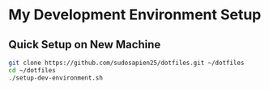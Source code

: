 # My Development Environment Setup

## Quick Setup on New Machine
```bash
git clone https://github.com/sudosapien25/dotfiles.git ~/dotfiles
cd ~/dotfiles
./setup-dev-environment.sh

